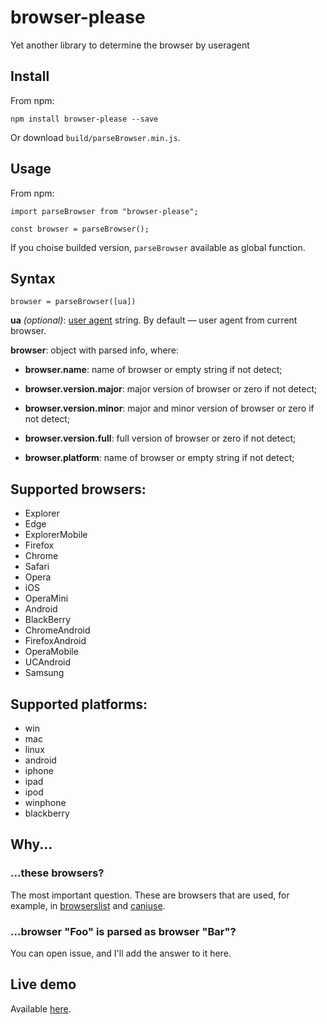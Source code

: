 # browser-please

Yet another library to determine the browser by useragent

## Install

From npm:

```
npm install browser-please --save
```

Or download `build/parseBrowser.min.js`.

## Usage

From npm:

```
import parseBrowser from "browser-please";

const browser = parseBrowser();
````

If you choise builded version, `parseBrowser` available as global function.

## Syntax

```
browser = parseBrowser([ua])
```

**ua** *(optional)*: [user agent](https://developer.mozilla.org/en-US/docs/Web/API/NavigatorID/userAgent) string. By default — user agent from current browser.

**browser**: object with parsed info, where:

* **browser.name**: name of browser or empty string if not detect;

* **browser.version.major**: major version of browser or zero if not detect;

* **browser.version.minor**: major and minor version of browser or zero if not detect;

* **browser.version.full**: full version of browser or zero if not detect;

* **browser.platform**: name of browser or empty string if not detect;

## Supported browsers:

* Explorer
* Edge
* ExplorerMobile
* Firefox
* Chrome
* Safari
* Opera
* iOS
* OperaMini
* Android
* BlackBerry
* ChromeAndroid
* FirefoxAndroid
* OperaMobile
* UCAndroid
* Samsung

## Supported platforms:

* win
* mac
* linux
* android
* iphone 
* ipad
* ipod
* winphone
* blackberry

## Why...

### ...these browsers?

The most important question. These are browsers that are used, for example, in [browserslist](https://github.com/browserslist/browserslist) and [caniuse](https://caniuse.com/).

### ...browser "Foo" is parsed as browser "Bar"?

You can open issue, and I'll add the answer to it here.

## Live demo

Available [here](https://dartess.github.io/browser-please/).
